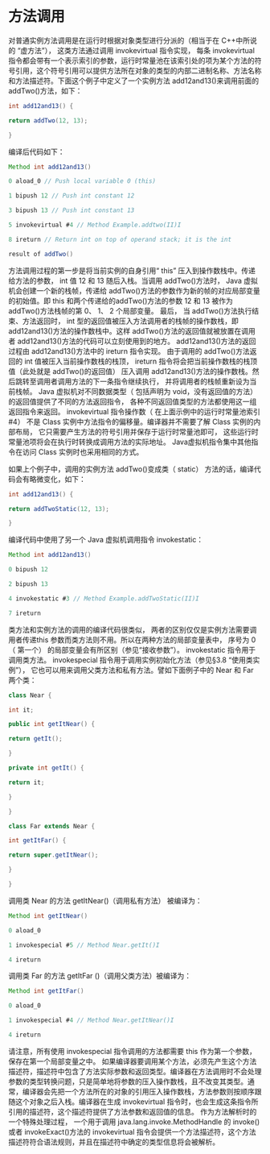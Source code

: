 # 方法调用 

对普通实例方法调用是在运行时根据对象类型进行分派的（相当于在 C++中所说的 “虚方法”）， 这类方法通过调用 invokevirtual 指令实现， 每条 invokevirtual 指令都会带有一个表示索引的参数，运行时常量池在该索引处的项为某个方法的符号引用，这个符号引用可以提供方法所在对象的类型的内部二进制名称、方法名称和方法描述符。下面这个例子中定义了一个实例方法 add12and13()来调用前面的 addTwo()方法，如下：

```java
int add12and13() {

return addTwo(12, 13);

}
```

编译后代码如下：

```java
Method int add12and13()

0 aload_0 // Push local variable 0 (this)

1 bipush 12 // Push int constant 12

3 bipush 13 // Push int constant 13

5 invokevirtual #4 // Method Example.addtwo(II)I

8 ireturn // Return int on top of operand stack; it is the int

result of addTwo()
```

方法调用过程的第一步是将当前实例的自身引用“ this” 压入到操作数栈中。传递给方法的参数， int 值 12 和 13 随后入栈。当调用 addTwo()方法时， Java 虚拟机会创建一个新的栈帧，传递给 addTwo()方法的参数作为新的帧的对应局部变量的初始值。即 this 和两个传递给的addTwo()方法的参数 12 和 13 被作为 addTwo()方法栈帧的第 0、 1、 2 个局部变量。
最后， 当 addTwo()方法执行结束、方法返回时， int 型的返回值被压入方法调用者的栈帧的操作数栈，即 add12and13()方法的操作数栈中。这样 addTwo()方法的返回值就被放置在调用者 add12and13()方法的代码可以立刻使用到的地方。
add12and13()方法的返回过程由 add12and13()方法中的 ireturn 指令实现。 由于调用的 addTwo()方法返回的 int 值被压入当前操作数栈的栈顶， ireturn 指令将会把当前操作数栈的栈顶值（此处就是 addTwo()的返回值） 压入调用 add12and13()方法的操作数栈。然后跳转至调用者调用方法的下一条指令继续执行， 并将调用者的栈帧重新设为当前栈帧。 Java 虚拟机对不同数据类型（ 包括声明为 void，没有返回值的方法）的返回值提供了不同的方法返回指令， 各种不同返回值类型的方法都使用这一组返回指令来返回。
invokevirtual 指令操作数（ 在上面示例中的运行时常量池索引#4） 不是 Class 实例中方法指令的偏移量。编译器并不需要了解 Class 实例的内部布局， 它只需要产生方法的符号引用并保存于运行时常量池即可， 这些运行时常量池项将会在执行时转换成调用方法的实际地址。 Java虚拟机指令集中其他指令在访问 Class 实例时也采用相同的方式。 

如果上个例子中，调用的实例方法 addTwo()变成类（ static） 方法的话，编译代码会有略微变化，如下：

```java
int add12and13() {

return addTwoStatic(12, 13);

}
```

编译代码中使用了另一个 Java 虚拟机调用指令 invokestatic：

```java
Method int add12and13()

0 bipush 12

2 bipush 13

4 invokestatic #3 // Method Example.addTwoStatic(II)I

7 ireturn
```

类方法和实例方法的调用的编译代码很类似， 两者的区别仅仅是实例方法需要调用者传递this 参数而类方法则不用。所以在两种方法的局部变量表中， 序号为 0（ 第一个） 的局部变量会有所区别（参见“接收参数”）。 invokestatic 指令用于调用类方法。
invokespecial 指令用于调用实例初始化方法（参见§3.8 “使用类实例”）， 它也可以用来调用父类方法和私有方法。譬如下面例子中的 Near 和 Far 两个类：

```java
class Near {

int it;

public int getItNear() {

return getIt();

}

private int getIt() {

return it;

}

}

class Far extends Near {

int getItFar() {

return super.getItNear();

}

}
```

调用类 Near 的方法 getItNear()（调用私有方法） 被编译为：

```java
Method int getItNear()

0 aload_0

1 invokespecial #5 // Method Near.getIt()I

4 ireturn 
```

调用类 Far 的方法 getItFar ()（调用父类方法）被编译为：

```java
Method int getItFar()

0 aload_0

1 invokespecial #4 // Method Near.getItNear()I

4 ireturn
```

请注意，所有使用 invokespecial 指令调用的方法都需要 this 作为第一个参数， 保存在第一个局部变量之中。
如果编译器要调用某个方法，必须先产生这个方法描述符，描述符中包含了方法实际参数和返回类型。编译器在方法调用时不会处理参数的类型转换问题，只是简单地将参数的压入操作数栈，且不改变其类型。通常，编译器会先把一个方法所在的对象的引用压入操作数栈，方法参数则按顺序跟随这个对象之后入栈。编译器在生成 invokevirtual 指令时，也会生成这条指令所引用的描述符，这个描述符提供了方法参数和返回值的信息。 作为方法解析时的一个特殊处理过程， 一个用于调用 java.lang.invoke.MethodHandle 的 invoke()或者
invokeExact()方法的 invokevirtual 指令会提供一个方法描述符，这个方法描述符符合语法规则，并且在描述符中确定的类型信息将会被解析。 











